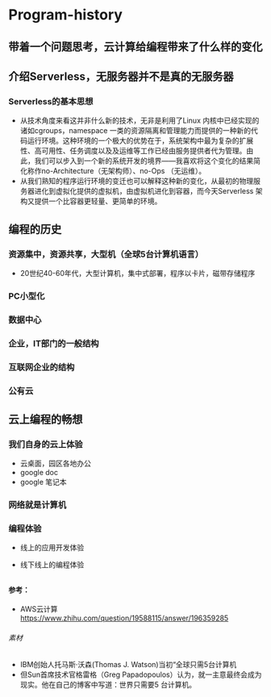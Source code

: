 # Program-history

## 带着一个问题思考，云计算给编程带来了什么样的变化

## 介绍Serverless，无服务器并不是真的无服务器

   ### Serverless的基本思想
   * 从技术角度来看这并非什么新的技术，无非是利用了Linux 内核中已经实现的诸如cgroups，namespace 一类的资源隔离和管理能力而提供的一种新的代码运行环境。这种环境的一个极大的优势在于，系统架构中最为复杂的扩展性、高可用性、任务调度以及及运维等工作已经由服务提供者代为管理。由此，我们可以步入到一个新的系统开发的境界——我喜欢将这个变化的结果简化称作no-Architecture（无架构师）、no-Ops （无运维）。
   * 从我们熟知的程序运行环境的变迁也可以解释这种新的变化，从最初的物理服务器进化到虚拟化提供的虚拟机，由虚拟机进化到容器，而今天Serverless 架构又提供一个比容器更轻量、更简单的环境。


## 编程的历史

  ### 资源集中，资源共享，大型机（全球5台计算机语言）
  * 20世纪40-60年代，大型计算机，集中式部署，程序以卡片，磁带存储程序

  ### PC小型化

  ### 数据中心

  ### 企业，IT部门的一般结构

  ### 互联网企业的结构
  
  ### 公有云
  
## 云上编程的畅想
  ### 我们自身的云上体验
  * 云桌面，园区各地办公
  * google doc
  * google 笔记本
  ### 网络就是计算机
  
  ### 编程体验

  * 线上的应用开发体验
  
  * 线下线上的编程体验
  
## 

#### 参考：
* AWS云计算 https://www.zhihu.com/question/19588115/answer/196359285

###### 素材
* IBM创始人托马斯·沃森(Thomas J. Watson)当初“全球只需5台计算机
* 但Sun首席技术官格雷格（Greg Papadopoulos）认为，就一主意最终会成为现实。他在自己的博客中写道：世界只需要5 台计算机。
